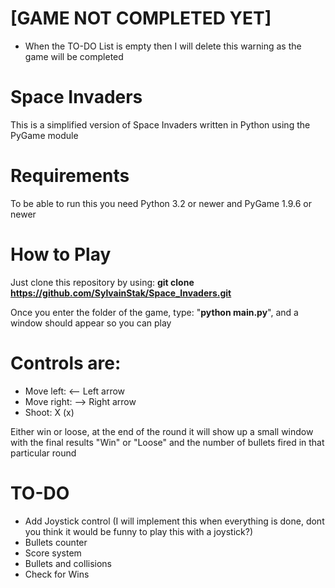 # [GAME NOT COMPLETED YET]
* When the TO-DO List is empty then I will delete this warning as the game will be completed

# Space Invaders
This is a simplified version of Space Invaders written in Python using the PyGame module

# Requirements
To be able to run this you need Python 3.2 or newer and PyGame 1.9.6 or newer

# How to Play
Just clone this repository by using:
<strong>git clone https://github.com/SylvainStak/Space_Invaders.git</strong>

Once you enter the folder of the game, type: "<strong>python main.py</strong>", and a window should appear so you can play

# Controls are:
* Move left: <-- Left arrow
* Move right: --> Right arrow
* Shoot: X (x)

Either win or loose, at the end of the round it will show up a small window with the final results "Win" or "Loose" and the number of bullets fired in that particular round

# TO-DO
* Add Joystick control (I will implement this when everything is done, dont you think it would be funny to play this with a joystick?)
* Bullets counter
* Score system
* Bullets and collisions
* Check for Wins